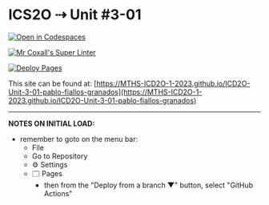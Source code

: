 # ICS2O ⇢ Unit #3-01

[![Open in Codespaces](https://classroom.github.com/assets/launch-codespace-7f7980b617ed060a017424585567c406b6ee15c891e84e1186181d67ecf80aa0.svg)](https://classroom.github.com/open-in-codespaces?assignment_repo_id=14511294)

[![Mr Coxall's Super Linter](https://github.com/MTHS-ICD2O-1-2023/ICD2O-Unit-3-01-pablo-fiallos-granados/workflows/Mr%20Coxall's%20Super%20Linter/badge.svg)](https://github.com/MTHS-ICD2O-1-2023/ICD2O-Unit-3-01-pablo-fiallos-granados/actions)

[![Deploy Pages](https://github.com/MTHS-ICD2O-1-2023/ICD2O-Unit-3-01-pablo-fiallos-granados/workflows/Deploy%20Pages/badge.svg)](https://github.com/MTHS-ICD2O-1-2023/ICD2O-Unit-3-01-pablo-fiallos-granados/actions)

This site can be found at: [https://MTHS-ICD2O-1-2023.github.io/ICD2O-Unit-3-01-pablo-fiallos-granados](https://MTHS-ICD2O-1-2023.github.io/ICD2O-Unit-3-01-pablo-fiallos-granados)

---

**NOTES ON INITIAL LOAD:**
- remember to goto on the menu bar:
  - File
  - Go to Repository
  - ⚙ Settings
  - 🗔 Pages
    - then from the "Deploy from a branch ▼" button, select "GitHub Actions"
